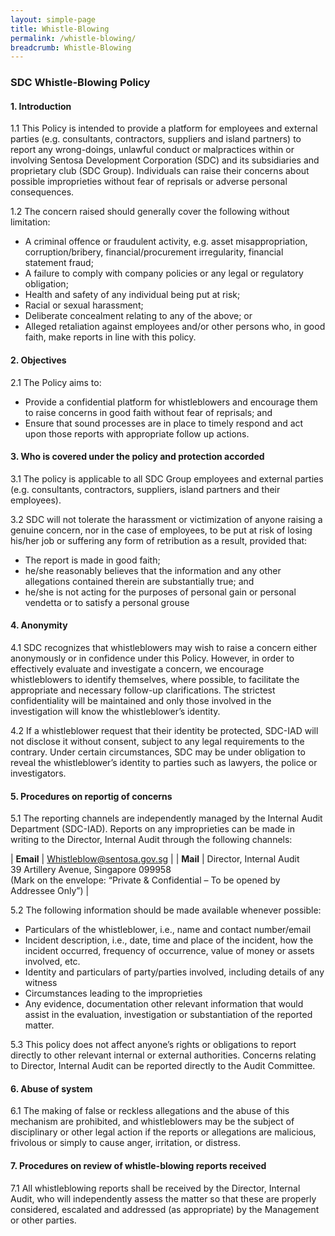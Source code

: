 ```yaml
---
layout: simple-page
title: Whistle-Blowing
permalink: /whistle-blowing/
breadcrumb: Whistle-Blowing
---
```

### **SDC Whistle-Blowing Policy**

#### **1. Introduction**
1.1 This Policy is intended to provide a platform for employees and external parties (e.g. consultants, contractors, suppliers and island partners) to report any wrong-doings, unlawful conduct or malpractices within or involving Sentosa Development Corporation (SDC) and its subsidiaries and proprietary club (SDC Group). Individuals can raise their concerns about possible improprieties without fear of reprisals or adverse personal consequences.

1.2 The concern raised should generally cover the following without limitation:
- A criminal offence or fraudulent activity, e.g. asset misappropriation, corruption/bribery, financial/procurement irregularity, financial statement fraud;
- A failure to comply with company policies or any legal or regulatory obligation;
- Health and safety of any individual being put at risk;
- Racial or sexual harassment;
- Deliberate concealment relating to any of the above; or
- Alleged retaliation against employees and/or other persons who, in good faith, make reports in line with this policy.

#### **2. Objectives**
2.1 The Policy aims to:
- Provide a confidential platform for whistleblowers and encourage them to raise concerns in good faith without fear of reprisals; and
- Ensure that sound processes are in place to timely respond and act upon those reports with appropriate follow up actions.

#### **3. Who is covered under the policy and protection accorded**
3.1 The policy is applicable to all SDC Group employees and external parties (e.g. consultants, contractors, suppliers, island partners and their employees).

3.2 SDC will not tolerate the harassment or victimization of anyone raising a genuine concern, nor in the case of employees, to be put at risk of losing his/her job or suffering any form of retribution as a result, provided that:
- The report is made in good faith;
- he/she reasonably believes that the information and any other allegations contained therein are substantially true; and
- he/she is not acting for the purposes of personal gain or personal vendetta or to satisfy a personal grouse

#### **4. Anonymity**
4.1 SDC recognizes that whistleblowers may wish to raise a concern either anonymously or in confidence under this Policy. However, in order to effectively evaluate and investigate a concern, we encourage whistleblowers to identify themselves, where possible, to facilitate the appropriate and necessary follow-up clarifications. The strictest confidentiality will be maintained and only those involved in the investigation will know the whistleblower’s identity.

4.2 If a whistleblower request that their identity be protected, SDC-IAD will not disclose it without consent, subject to any legal requirements to the contrary. Under certain circumstances, SDC may be under obligation to reveal the whistleblower’s identity to parties such as lawyers, the police or investigators.

#### **5. Procedures on reportig of concerns**
5.1 The reporting channels are independently managed by the Internal Audit Department (SDC-IAD). Reports on any improprieties can be made in writing to the Director, Internal Audit through the following channels:

| **Email**  | Whistleblow@sentosa.gov.sg |
| **Mail**   | Director, Internal Audit<br>39 Artillery Avenue, Singapore 099958<br>(Mark on the envelope: “Private & Confidential – To be opened by Addressee Only”)  |

5.2 The following information should be made available whenever possible:
- Particulars of the whistleblower, i.e., name and contact number/email
- Incident description, i.e., date, time and place of the incident, how the incident occurred, frequency of occurrence, value of money or assets involved, etc.
- Identity and particulars of party/parties involved, including details of any witness
- Circumstances leading to the improprieties
- Any evidence, documentation other relevant information that would assist in the evaluation, investigation or substantiation of the reported matter.

5.3 This policy does not affect anyone’s rights or obligations to report directly to other relevant internal or external authorities. Concerns relating to Director, Internal Audit can be reported directly to the Audit Committee.

#### **6. Abuse of system**
6.1 The making of false or reckless allegations and the abuse of this mechanism are prohibited, and whistleblowers may be the subject of disciplinary or other legal action if the reports or allegations are malicious, frivolous or simply to cause anger, irritation, or distress.

#### **7. Procedures on review of whistle-blowing reports received**
7.1 All whistleblowing reports shall be received by the Director, Internal Audit, who will independently assess the matter so that these are properly considered, escalated and addressed (as appropriate) by the Management or other parties.
